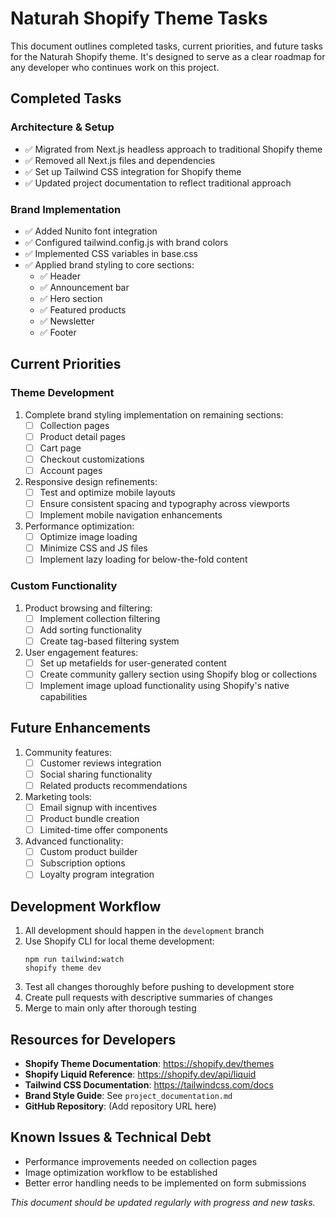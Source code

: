 # Naturah Shopify Theme Tasks

This document outlines completed tasks, current priorities, and future tasks for the Naturah Shopify theme. It's designed to serve as a clear roadmap for any developer who continues work on this project.

## Completed Tasks

### Architecture & Setup
- ✅ Migrated from Next.js headless approach to traditional Shopify theme
- ✅ Removed all Next.js files and dependencies
- ✅ Set up Tailwind CSS integration for Shopify theme
- ✅ Updated project documentation to reflect traditional approach

### Brand Implementation
- ✅ Added Nunito font integration
- ✅ Configured tailwind.config.js with brand colors
- ✅ Implemented CSS variables in base.css
- ✅ Applied brand styling to core sections:
  - ✅ Header
  - ✅ Announcement bar
  - ✅ Hero section
  - ✅ Featured products
  - ✅ Newsletter
  - ✅ Footer

## Current Priorities

### Theme Development
1. Complete brand styling implementation on remaining sections:
   - [ ] Collection pages
   - [ ] Product detail pages
   - [ ] Cart page
   - [ ] Checkout customizations
   - [ ] Account pages

2. Responsive design refinements:
   - [ ] Test and optimize mobile layouts
   - [ ] Ensure consistent spacing and typography across viewports
   - [ ] Implement mobile navigation enhancements

3. Performance optimization:
   - [ ] Optimize image loading
   - [ ] Minimize CSS and JS files
   - [ ] Implement lazy loading for below-the-fold content

### Custom Functionality

1. Product browsing and filtering:
   - [ ] Implement collection filtering
   - [ ] Add sorting functionality
   - [ ] Create tag-based filtering system

2. User engagement features:
   - [ ] Set up metafields for user-generated content
   - [ ] Create community gallery section using Shopify blog or collections
   - [ ] Implement image upload functionality using Shopify's native capabilities

## Future Enhancements

1. Community features:
   - [ ] Customer reviews integration
   - [ ] Social sharing functionality
   - [ ] Related products recommendations

2. Marketing tools:
   - [ ] Email signup with incentives
   - [ ] Product bundle creation
   - [ ] Limited-time offer components

3. Advanced functionality:
   - [ ] Custom product builder
   - [ ] Subscription options
   - [ ] Loyalty program integration

## Development Workflow

1. All development should happen in the `development` branch
2. Use Shopify CLI for local theme development:
   ```
   npm run tailwind:watch
   shopify theme dev
   ```
3. Test all changes thoroughly before pushing to development store
4. Create pull requests with descriptive summaries of changes
5. Merge to main only after thorough testing

## Resources for Developers

- **Shopify Theme Documentation**: https://shopify.dev/themes
- **Shopify Liquid Reference**: https://shopify.dev/api/liquid
- **Tailwind CSS Documentation**: https://tailwindcss.com/docs
- **Brand Style Guide**: See `project_documentation.md`
- **GitHub Repository**: (Add repository URL here)

## Known Issues & Technical Debt

- Performance improvements needed on collection pages
- Image optimization workflow to be established
- Better error handling needs to be implemented on form submissions

*This document should be updated regularly with progress and new tasks.*